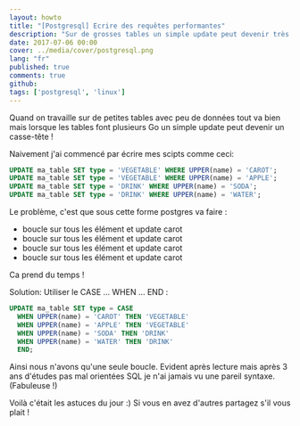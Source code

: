 ```yaml
---
layout: howto
title: "[Postgresql] Ecrire des requêtes performantes"
description: "Sur de grosses tables un simple update peut devenir très lent et paralyser votre système. Voici une briève liste des bons tuyaux que j'ai récupéré sur IRC, Stackoverflow et autres."
date: 2017-07-06 00:00
cover: ../media/cover/postgresql.png
lang: "fr"
published: true
comments: true
github: 
tags: ['postgresql', 'linux']
---
```


Quand on travaille sur de petites tables avec peu de données tout va bien mais lorsque les tables font plusieurs Go un simple update peut devenir un casse-tête !

Naivement j'ai commencé par écrire mes scipts comme ceci:
```sql
UPDATE ma_table SET type = 'VEGETABLE' WHERE UPPER(name) = 'CAROT';
UPDATE ma_table SET type = 'VEGETABLE' WHERE UPPER(name) = 'APPLE';
UPDATE ma_table SET type = 'DRINK' WHERE UPPER(name) = 'SODA';
UPDATE ma_table SET type = 'DRINK' WHERE UPPER(name) = 'WATER';
```  
Le problème, c'est que sous cette forme postgres va faire :

* boucle sur tous les élément et update carot
* boucle sur tous les élément et update carot
* boucle sur tous les élément et update carot
* boucle sur tous les élément et update carot

Ca prend du temps !

Solution: Utiliser le CASE ... WHEN ... END :
```sql
UPDATE ma_table SET type = CASE
  WHEN UPPER(name) = 'CAROT' THEN 'VEGETABLE'
  WHEN UPPER(name) = 'APPLE' THEN 'VEGETABLE'
  WHEN UPPER(name) = 'SODA' THEN 'DRINK'
  WHEN UPPER(name) = 'WATER' THEN 'DRINK'
  END;
```  
Ainsi nous n'avons qu'une seule boucle. Evident après lecture mais après 3 ans d'études pas mal orientées SQL je n'ai jamais vu une pareil syntaxe. (Fabuleuse !)

Voilà c'était les astuces du jour :) Si vous en avez d'autres partagez s'il vous plait !
